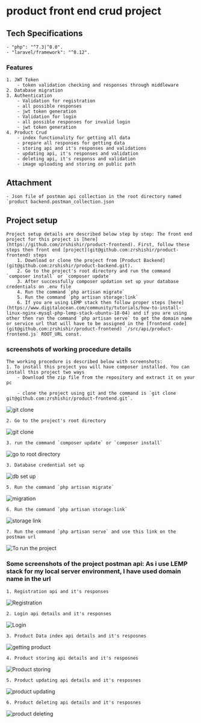 # product front end crud project

## Tech Specifications
	- "php": "^7.3|^8.0".
    - "laravel/framework": "^8.12".


### Features
	1. JWT Token
		- token validation checking and responses through middleware
	2. Database migration
	3. Authentication
		- Validation for registration 
		- all possible responses 
		- jwt token generation
		- Validation for login
		- all possible responses for invalid login
		- jwt token generation
	4. Product Crud
		- index functionality for getting all data
		- prepare all responses for getting data
		- storing api and it's responses and validations
		- updating api, it's responses and validation
		- deleting api, it's responss and validation
		- image uploading and storing on public path

## Attachment
	- Json file of postman api collection in the root directory named `product backend.postman_collection.json

## Project setup
	Project setup details are described below step by step: The front end project for this project is [here](https://github.com/zrshishir/product-frontend). First, follow these steps then front end [project](git@github.com:zrshishir/product-frontend) steps
		1. Download or clone the project from [Product Backend](git@github.com:zrshishir/product-backend.git). 
		2. Go to the project's root directory and run the command `composer install` or `composer update`
		3. After successfully composer updation set up your database credentials on .env file
		4. Run the command `php artisan migrate`
		5. Run the command `php artisan storage:link`
		6. If you are using LEMP stack then follow proper steps [here](https://www.digitalocean.com/community/tutorials/how-to-install-linux-nginx-mysql-php-lemp-stack-ubuntu-18-04) and if you are using other then run the command `php artisan serve` to get the domain name or service url that will have to be assigned in the [frontend code](git@github.com:zrshishir/product-frontend) `/src/api/product-frontend.js` ROOT_URL const.


### screenshots of working procedure details
	The working procedure is described below with screenshots:
	1. To install this project you will have composer installed. You can install this project two ways
		- Download the zip file from the repository and extract it on your pc

		- clone the project using git and the command is `git clone git@github.com:zrshishir/product-frontend.git`. 

![git clone](/screenshots/terminal_1.png)

	2. Go to the project's root directory 

![git clone](/screenshots/terminal_2.png)

	3. run the command `composer update` or `composer install`

![go to root directory](/screenshots/terminal_3.png)

	3. Database credential set up

![db set up](/screenshots/terminal_7.png)

	5. Run the command `php artisan migrate`

![migration](/screenshots/terminal_4.png)

	6. Run the command `php artisan storage:link`

![storage link](/screenshots/terminal_5.png)

	7. Run the command `php artisan serve` and use this link on the postman url
![To run the project](/screenshots/terminal_6.png)

### Some screenshots of the project postman api: As i use LEMP stack for my local server environment, I have used domain name in the url

	1. Registration api and it's responses

![Registration](/screenshots/1.png)

	2. Login api details and it's responses

![Login](/screenshots/2.png)

	3. Product Data index api details and it's resposnes

![getting product](/screenshots/3.png)

	4. Product storing api details and it's resposnes

![Product storing](/screenshots/4.png)

	5. Product updating api details and it's resposnes

![product updating](/screenshots/5.png)

	6. Product deleting api details and it's resposnes

![product deleting](/screenshots/6.png)


